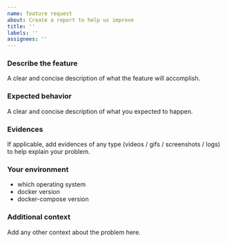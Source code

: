```yaml
---
name: feature request
about: Create a report to help us improve
title: ''
labels: ''
assignees: ''
---
```



### Describe the feature
A clear and concise description of what the feature will accomplish.

### Expected behavior
A clear and concise description of what you expected to happen.

### Evidences
If applicable, add evidences of any type (videos / gifs / screenshots / logs) to help explain your problem.

### Your environment
* which operating system
* docker version
* docker-compose version

### Additional context
Add any other context about the problem here.
